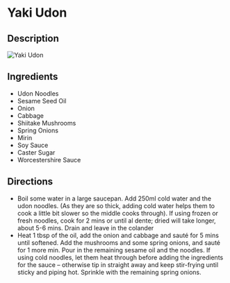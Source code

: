 # Yaki Udon

## Description
![Yaki Udon](https://www.themealdb.com/images/media/meals/wrustq1511475474.jpg "Yaki Udon")

## Ingredients
- Udon Noodles
- Sesame Seed Oil
- Onion
- Cabbage
- Shiitake Mushrooms
- Spring Onions
- Mirin
- Soy Sauce
- Caster Sugar
- Worcestershire Sauce

## Directions
- Boil some water in a large saucepan. Add 250ml cold water and the udon noodles. (As they are so thick, adding cold water helps them to cook a little bit slower so the middle cooks through). If using frozen or fresh noodles, cook for 2 mins or until al dente; dried will take longer, about 5-6 mins. Drain and leave in the colander
- Heat 1 tbsp of the oil, add the onion and cabbage and sauté for 5 mins until softened. Add the mushrooms and some spring onions, and sauté for 1 more min. Pour in the remaining sesame oil and the noodles. If using cold noodles, let them heat through before adding the ingredients for the sauce – otherwise tip in straight away and keep stir-frying until sticky and piping hot. Sprinkle with the remaining spring onions.
